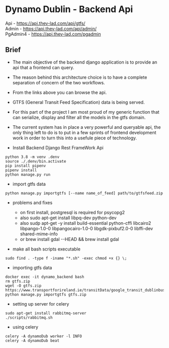 # Dynamo Dublin - Backend Api

Api - https://api.thev-lad.com/api/gtfs/  
Admin - https://api.thev-lad.com/api/admin/  
PgAdmin4 - https://api.thev-lad.com/pgadmin

## Brief

-   The main objective of the backend django application is to provide an api that a frontend can query.
-   The reason behind this architecture choice is to have a complete separation of concern of the two workflows.
-   From the links above you can browse the api.
-   GTFS (General Transit Feed Specification) data is being served.

-   For this part of the project I am most proud of my generic function that can serialize, display and filter all the models in the gtfs domain.

-   The current system has in place a very powerful and queryable api, the only thing left to do is to put in a few sprints of frontend development work in order to turn this into a usefule piece of technology.

*   Install Backend Django Rest FrameWork Api

```
python 3.8 -m venv .denv
source ./.denv/bin.activate
pip install pipenv
pipenv install
python manage.py run
```

-   import gtfs data

```
python manage.py importgtfs [--name name_of_feed] path/to/gtfsfeed.zip
```

-   problems and fixes

    -   on first install, postgresql is required for psycopg2
    -   also sudo apt-get install libpq-dev python-dev
    -   also sudp apt-get -y install build-essential python-cffi libcairo2 libpango-1.0-0 libpangocairo-1.0-0 libgdk-pixbuf2.0-0 libffi-dev shared-mime-info
    -   or brew install gdal --HEAD && brew install gdal

-   make all bash scripts executable

```
sudo find . -type f -iname "*.sh" -exec chmod +x {} \;
```

-   importing gtfs data

```
docker exec -it dynamo_backend bash
rm gtfs.zip
wget -O gtfs.zip https://www.transportforireland.ie/transitData/google_transit_dublinbus.zip
python manage.py importgtfs gtfs.zip
```

-   setting up server for celery

```
sudo apt-get install rabbitmq-server
./scripts/rabbitmq.sh
```

-   using celery

```
celery -A dynamoDub worker -l INFO
celery -A dynamoDub beat
```
